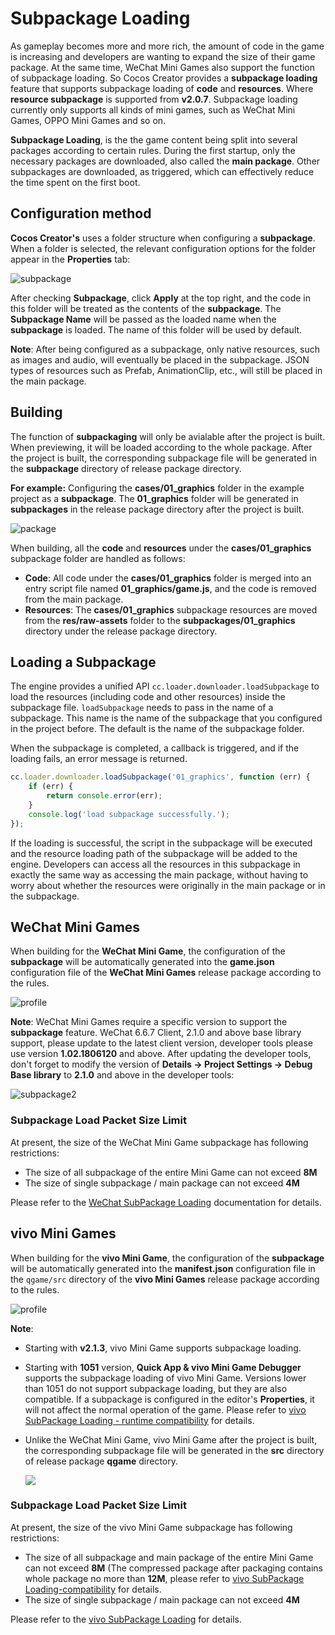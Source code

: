 # Subpackage Loading

As gameplay becomes more and more rich, the amount of code in the game is increasing and developers are wanting to expand the size of their game package. At the same time, WeChat Mini Games also support the function of subpackage loading. So Cocos Creator provides a **subpackage loading** feature that supports subpackage loading of **code** and **resources**. Where **resource subpackage** is supported from **v2.0.7**. Subpackage loading currently only supports all kinds of mini games, such as WeChat Mini Games, OPPO Mini Games and so on.

**Subpackage Loading**, is the the game content being split into several packages according to certain rules. During the first startup, only the necessary packages are downloaded, also called the **main package**. Other subpackages are downloaded, as triggered, which can effectively reduce the time spent on the first boot.

## Configuration method

__Cocos Creator's__ uses a folder structure when configuring a **subpackage**. When a folder is selected, the relevant configuration options for the folder appear in the **Properties** tab:

![subpackage](./subpackage/subpackage.png)

After checking **Subpackage**, click __Apply__ at the top right, and the code in this folder will be treated as the contents of the __subpackage__. The **Subpackage Name** will be passed as the loaded name when the __subpackage__ is loaded. The name of this folder will be used by default.

**Note**: After being configured as a subpackage, only native resources, such as images and audio, will eventually be placed in the subpackage. JSON types of resources such as Prefab, AnimationClip, etc., will still be placed in the main package.

## Building

The function of **subpackaging** will only be avialable after the project is built. When previewing, it will be loaded according to the whole package. After the project is built, the corresponding subpackage file will be generated in the **subpackage** directory of release package directory.

**For example:** Configuring the **cases/01_graphics** folder in the example project as a **subpackage**. The **01_graphics** folder will be generated in **subpackages** in the release package directory after the project is built.

![package](./subpackage/package.png)

When building, all the **code** and **resources** under the **cases/01_graphics** subpackage folder are handled as follows:

  - **Code**: All code under the **cases/01_graphics** folder is merged into an entry script file named **01_graphics/game.js**, and the code is removed from the main package.
  - **Resources**: The **cases/01_graphics** subpackage resources are moved from the **res/raw-assets** folder to the **subpackages/01_graphics** directory under the release package directory.

## Loading a Subpackage

The engine provides a unified API `cc.loader.downloader.loadSubpackage` to load the resources (including code and other resources) inside the subpackage file. `loadSubpackage` needs to pass in the name of a subpackage. This name is the name of the subpackage that you configured in the project before. The default is the name of the subpackage folder.

When the subpackage is completed, a callback is triggered, and if the loading fails, an error message is returned.

```javascript
cc.loader.downloader.loadSubpackage('01_graphics', function (err) {
    if (err) {
        return console.error(err);
    }
    console.log('load subpackage successfully.');
});
```

If the loading is successful, the script in the subpackage will be executed and the resource loading path of the subpackage will be added to the engine. Developers can access all the resources in this subpackage in exactly the same way as accessing the main package, without having to worry about whether the resources were originally in the main package or in the subpackage.

## WeChat Mini Games

When building for the **WeChat Mini Game**, the configuration of the **subpackage** will be automatically generated into the **game.json** configuration file of the **WeChat Mini Games** release package according to the rules.

![profile](./subpackage/profile.png)

**Note**: WeChat Mini Games require a specific version to support the **subpackage** feature. WeChat 6.6.7 Client, 2.1.0 and above base library support, please update to the latest client version, developer tools please use version **1.02.1806120** and above. After updating the developer tools, don't forget to modify the version of __Details -> Project Settings -> Debug Base library__ to __2.1.0__ and above in the developer tools:

![subpackage2](./subpackage/subpackage2.png)

### Subpackage Load Packet Size Limit

At present, the size of the WeChat Mini Game subpackage has following restrictions:

- The size of all subpackage of the entire Mini Game can not exceed **8M**
- The size of single subpackage / main package can not exceed **4M**

Please refer to the [WeChat SubPackage Loading](https://developers.weixin.qq.com/minigame/en/dev/tutorial/base/subpackages.html?t=19010711) documentation for details.

## vivo Mini Games

When building for the **vivo Mini Game**, the configuration of the **subpackage** will be automatically generated into the **manifest.json** configuration file in the `qgame/src` directory of the **vivo Mini Games** release package according to the rules.

![profile](./subpackage/vivo_profile.png)

**Note**:

- Starting with **v2.1.3**, vivo Mini Game supports subpackage loading.
- Starting with **1051** version, **Quick App & vivo Mini Game Debugger** 
supports the subpackage loading of vivo Mini Game. Versions lower than 1051 do not support subpackage loading, but they are also compatible. If a subpackage is configured in the editor's **Properties**, it will not affect the normal operation of the game. Please refer to [vivo SubPackage Loading - runtime compatibility](https://minigame.vivo.com.cn/documents/#/lesson/base/subpackage?id=%e8%bf%90%e8%a1%8c%e6%97%b6%e5%85%bc%e5%ae%b9) for details.
- Unlike the WeChat Mini Game, vivo Mini Game after the project is built, the corresponding subpackage file will be generated in the **src** directory of release package **qgame** directory.

  ![](./subpackage/vivo_subpackage.png)

### Subpackage Load Packet Size Limit

At present, the size of the vivo Mini Game subpackage has following restrictions:

- The size of all subpackage and main package of the entire Mini Game can not exceed **8M** (The compressed package after packaging contains whole package no more than **12M**, please refer to [vivo SubPackage Loading-compatibility](https://minigame.vivo.com.cn/documents/#/lesson/base/subpackage?id=%e7%bc%96%e8%af%91%e6%97%b6%e5%85%bc%e5%ae%b9) for details.
- The size of single subpackage / main package can not exceed **4M**

Please refer to the [vivo SubPackage Loading](https://minigame.vivo.com.cn/documents/#/lesson/base/subpackage) for details.
